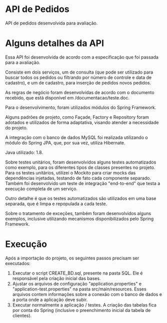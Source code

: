 # API de Pedidos

API de pedidos desenvolvida para avaliação.

# Alguns detalhes da API

Essa API foi desenvolvida de acordo com a especificação que foi passada para a avaliação.

Consiste em dois serviços, um de consulta (que pode ser utilizado para buscar todos os pedidos ou filtrando por número de controle e data de cadastro), e um de cadastro, para inserção de pedidos novos pedidos.

As regras de negócio foram desenvolvidas de acordo com o documento recebido, que está disponível em /documentacao/teste.doc.

Para o desenvolvimento, foram utilizados módulos do Spring Framework.

Alguns padrões de projeto, como Façade, Factory e Repository foram adotados e utilizados de forma adaptativa, visando atender a necessidade do projeto.

A integração com o banco de dados MySQL foi realizada utilizando o módulo do Spring JPA, que, por sua vez, utiliza Hibernate.

Java utilizado: 1.8.

Sobre testes unitários, foram desenvolvidos alguns testes automatizados como exemplo, para os diferentes tipos de classes presentes no projeto. Para os testes unitários, utilizei o Mockito para criar mocks das dependências injetadas, testando de fato cada componente separado.
Também foi desenvolvido um teste de integração "end-to-end" que testa a execução completa de um serviço.

Outro detalhe é que os testes automatizados são utilizados em uma base separada, que é limpa e repopulada a cada teste.

Sobre o tratamento de exceções, também foram desenvolvidos alguns exemplos, inclusive utilizando mecanismos disponibilizados pelo Spring Framework.

# Execução

Após a importação do projeto, os seguintes passos precisam ser executados:

1. Executar o script CREATE_BD.sql, presente na pasta SQL. Ele é responsável pela criação inicial das bases.
2. Ajustar os arquivos de configuração "application.properties" e "application-test.properties" na pasta src/main/resources. Esses arquivos contem informações sobre a conexão com o banco de dados e a porta onde a aplicação deve subir.
3. Executar normalmente a aplicação / testes. A criação das tabelas fica por conta do Spring (inclusive o preenchimento inicial da tabela de clientes). 
